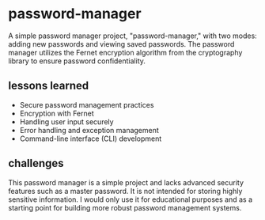 # password-manager

A simple password manager project, "password-manager," with two modes: adding new passwords and viewing saved passwords. The password manager utilizes the Fernet encryption algorithm from the cryptography library to ensure password confidentiality.

## lessons learned

* Secure password management practices
* Encryption with Fernet
* Handling user input securely
* Error handling and exception management
* Command-line interface (CLI) development

## challenges
This password manager is a simple project and lacks advanced security features such as a master password. It is not intended for storing highly sensitive information. I would only use it for educational purposes and as a starting point for building more robust password management systems.